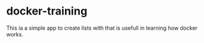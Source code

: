 # docker-training

This ia a simple app to create lists with that is usefull in learning how docker works.
